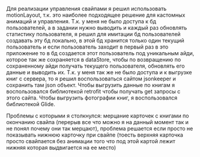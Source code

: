 Для реализации управления свайпами я решил использовать motionLayout, т.к. это наиболее подходящее решение для кастомных анимаций и управления.
Т.к. у меня не было доступа к бд пользователей, а в задании нужно выводить и каждый раз обновлять статистику пользователя, я решил для имитации бд пользователей
создавать эту бд локально, в этой бд хранится только один текущий пользователь и если пользователь заходит в первый раз в это приложение то в бд создается этот пользователь
под уникальным айди, которое так же сохраняется в dataStore, чтобы по возвращению по сохраненному айди получать текущего пользователя, обновлять его данные и выводить их.
Т.к. у меня так же не было доступа и к выгрузке книг с сервера, то я решил воспользоваться сайтом jsonkeeper и сохранить там json объект.
Чтобы выгрузить данные по книгам я воспользовался библиотекой retrofit чтобы получать get запросы с этого сайта.
Чтобы выгрузить фотографии книг, я воспользовался библиотекой Glide.

Проблемы с которыми я столкнулся: мерцание карточек с книгами по окончанию свайпа (перерыв все что можно я на данный момент так и не понял почему они так мерцают),
проблема решается если просто не показывать нижнюю карточку при свайпе (тоесть верхняя карточка просто свайпается без анимации того что под этой картой лежит нижняя которая выдвигается на ее место)
